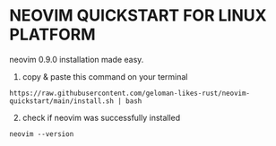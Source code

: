 # NEOVIM QUICKSTART FOR LINUX PLATFORM
neovim 0.9.0 installation made easy.

1. copy & paste this command on your terminal
```
https://raw.githubusercontent.com/geloman-likes-rust/neovim-quickstart/main/install.sh | bash
```

2. check if neovim was successfully installed
```
neovim --version
```
